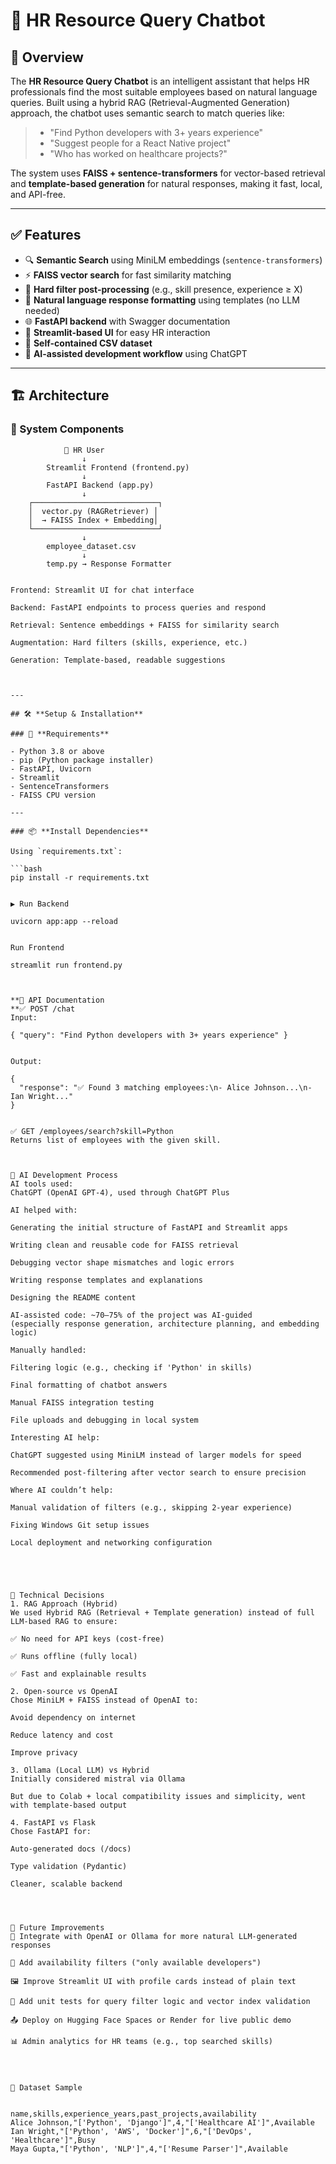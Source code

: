 # 🤖 HR Resource Query Chatbot

## 📘 Overview

The **HR Resource Query Chatbot** is an intelligent assistant that helps HR professionals find the most suitable employees based on natural language queries. Built using a hybrid RAG (Retrieval-Augmented Generation) approach, the chatbot uses semantic search to match queries like:

> - "Find Python developers with 3+ years experience"  
> - "Suggest people for a React Native project"  
> - "Who has worked on healthcare projects?"

The system uses **FAISS + sentence-transformers** for vector-based retrieval and **template-based generation** for natural responses, making it fast, local, and API-free.

---

## ✅ Features

- 🔍 **Semantic Search** using MiniLM embeddings (`sentence-transformers`)
- ⚡ **FAISS vector search** for fast similarity matching
- 🔧 **Hard filter post-processing** (e.g., skill presence, experience ≥ X)
- 🧾 **Natural language response formatting** using templates (no LLM needed)
- 🌐 **FastAPI backend** with Swagger documentation
- 💬 **Streamlit-based UI** for easy HR interaction
- 📁 **Self-contained CSV dataset**
- 🧠 **AI-assisted development workflow** using ChatGPT

---

## 🏗️ Architecture

### 🔹 System Components

```plaintext
            🧑 HR User
                ↓
        Streamlit Frontend (frontend.py)
                ↓
        FastAPI Backend (app.py)
                ↓
    ┌────────────────────────────┐
    │  vector.py (RAGRetriever) │
    │  → FAISS Index + Embedding│
    └────────────────────────────┘
                ↓
        employee_dataset.csv
                ↓
        temp.py → Response Formatter


Frontend: Streamlit UI for chat interface

Backend: FastAPI endpoints to process queries and respond

Retrieval: Sentence embeddings + FAISS for similarity search

Augmentation: Hard filters (skills, experience, etc.)

Generation: Template-based, readable suggestions



---

## 🛠️ **Setup & Installation**

### 🔧 **Requirements**

- Python 3.8 or above
- pip (Python package installer)
- FastAPI, Uvicorn
- Streamlit
- SentenceTransformers
- FAISS CPU version

---

### 📦 **Install Dependencies**

Using `requirements.txt`:

```bash
pip install -r requirements.txt


▶️ Run Backend

uvicorn app:app --reload


Run Frontend

streamlit run frontend.py



**🔌 API Documentation
**✅ POST /chat
Input:

{ "query": "Find Python developers with 3+ years experience" }


Output:

{
  "response": "✅ Found 3 matching employees:\n- Alice Johnson...\n- Ian Wright..."
}


✅ GET /employees/search?skill=Python
Returns list of employees with the given skill.



🧠 AI Development Process
AI tools used:
ChatGPT (OpenAI GPT-4), used through ChatGPT Plus

AI helped with:

Generating the initial structure of FastAPI and Streamlit apps

Writing clean and reusable code for FAISS retrieval

Debugging vector shape mismatches and logic errors

Writing response templates and explanations

Designing the README content

AI-assisted code: ~70–75% of the project was AI-guided
(especially response generation, architecture planning, and embedding logic)

Manually handled:

Filtering logic (e.g., checking if 'Python' in skills)

Final formatting of chatbot answers

Manual FAISS integration testing

File uploads and debugging in local system

Interesting AI help:

ChatGPT suggested using MiniLM instead of larger models for speed

Recommended post-filtering after vector search to ensure precision

Where AI couldn’t help:

Manual validation of filters (e.g., skipping 2-year experience)

Fixing Windows Git setup issues

Local deployment and networking configuration





🧠 Technical Decisions
1. RAG Approach (Hybrid)
We used Hybrid RAG (Retrieval + Template generation) instead of full LLM-based RAG to ensure:

✅ No need for API keys (cost-free)

✅ Runs offline (fully local)

✅ Fast and explainable results

2. Open-source vs OpenAI
Chose MiniLM + FAISS instead of OpenAI to:

Avoid dependency on internet

Reduce latency and cost

Improve privacy

3. Ollama (Local LLM) vs Hybrid
Initially considered mistral via Ollama

But due to Colab + local compatibility issues and simplicity, went with template-based output

4. FastAPI vs Flask
Chose FastAPI for:

Auto-generated docs (/docs)

Type validation (Pydantic)

Cleaner, scalable backend




🔮 Future Improvements
💬 Integrate with OpenAI or Ollama for more natural LLM-generated responses

🧠 Add availability filters ("only available developers")

🖼️ Improve Streamlit UI with profile cards instead of plain text

🧪 Add unit tests for query filter logic and vector index validation

📤 Deploy on Hugging Face Spaces or Render for live public demo

📊 Admin analytics for HR teams (e.g., top searched skills)




📁 Dataset Sample


name,skills,experience_years,past_projects,availability
Alice Johnson,"['Python', 'Django']",4,"['Healthcare AI']",Available
Ian Wright,"['Python', 'AWS', 'Docker']",6,"['DevOps', 'Healthcare']",Busy
Maya Gupta,"['Python', 'NLP']",4,"['Resume Parser']",Available




